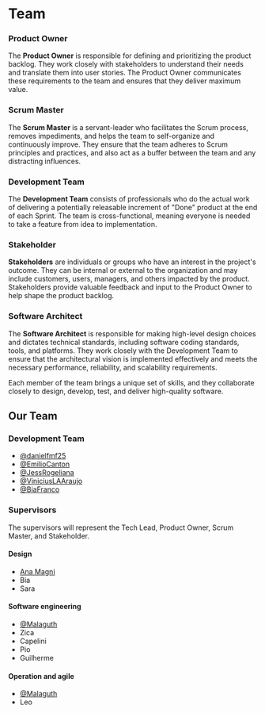 # Team

### Product Owner

The **Product Owner** is responsible for defining and prioritizing the product backlog. They work closely with stakeholders to understand their needs and translate them into user stories. The Product Owner communicates these requirements to the team and ensures that they deliver maximum value.

### Scrum Master

The **Scrum Master** is a servant-leader who facilitates the Scrum process, removes impediments, and helps the team to self-organize and continuously improve. They ensure that the team adheres to Scrum principles and practices, and also act as a buffer between the team and any distracting influences.

### Development Team

The **Development Team** consists of professionals who do the actual work of delivering a potentially releasable increment of "Done" product at the end of each Sprint. The team is cross-functional, meaning everyone is needed to take a feature from idea to implementation. 

### Stakeholder

**Stakeholders** are individuals or groups who have an interest in the project's outcome. They can be internal or external to the organization and may include customers, users, managers, and others impacted by the product. Stakeholders provide valuable feedback and input to the Product Owner to help shape the product backlog.

### Software Architect

The **Software Architect** is responsible for making high-level design choices and dictates technical standards, including software coding standards, tools, and platforms. They work closely with the Development Team to ensure that the architectural vision is implemented effectively and meets the necessary performance, reliability, and scalability requirements.

Each member of the team brings a unique set of skills, and they collaborate closely to design, develop, test, and deliver high-quality software.

## Our Team

### Development Team

- [@danielfmf25](https://www.github.com/danielfmf25)
- [@EmilioCanton](https://www.github.com/EmilioCanton)
- [@JessRogeliana](https://github.com/JessRogeliana)
- [@ViniciusLAAraujo](https://www.github.com/ViniciusLAAraujo)
- [@BiaFranco](https://www.github.com/biafranco)

### Supervisors

The supervisors will represent the Tech Lead, Product Owner, Scrum Master, and Stakeholder.

#### Design

- [Ana Magni](https://www.linkedin.com/in/anamagni)
- Bia
- Sara

#### Software engineering

- [@Malaguth](https://www.github.com/Malaguth)
- Zica
- Capelini
- Pio
- Guilherme

#### Operation and agile 

- [@Malaguth](https://www.github.com/Malaguth)
- Leo
